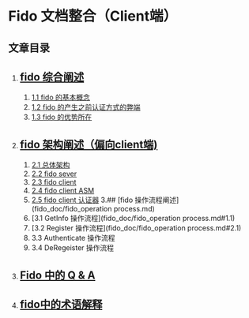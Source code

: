 
# Fido 文档整合（Client端）
						
## 文章目录


  1. ## [fido 综合阐述](fido_doc/fido_overview.md)
       1.  [1.1 fido 的基本概念](fido_doc/fido_overview.md#1.1)
       2.  [1.2 fido 的产生之前认证方式的弊端](fido_doc/fido_overview.md#2.1)
       3.  [1.3 fido 的优势所在](fido_doc/fido_overview.md#3.1)
       
  2. ## [fido 架构阐述（偏向client端)](fido_doc/fido_architecture.md)
      1. [2.1 总体架构](fido_doc/fido_architecture.md#1.1) 
      1. [2.2 fido sever](fido_doc/fido_architecture.md#2.1)
      2. [2.3 fido client](fido_doc/fido_architecture.md#3.1)
      3. [2.4 fido client ASM](fido_doc/fido_architecture.md#4.1)
      4. [2.5 fido client 认证器](fido_doc/fido_architecture.md#5.1)
  3.## [fido 操作流程阐述](fido_doc/fido_operation process.md) 
      1. [3.1  GetInfo 操作流程](fido_doc/fido_operation process.md#1.1)
      2. [3.2  Register 操作流程](fido_doc/fido_operation process.md#2.1)
      3. 3.3  Authenticate 操作流程
      4. 3.4  DeRegeister 操作流程
   
  4. ## [Fido 中的 Q & A](fido_doc/fido_Q&A.md)
  
  5. ## [fido中的术语解释](fido_doc/terms_explain.md)



